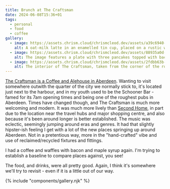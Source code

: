 ```yaml
---
title: Brunch at The Craftsman
date: 2024-06-08T15:36+01
tags:
  - personal
  - food
  - coffee
gallery:
  - image: https://assets.chrism.cloud/chrismcleod.dev/assets/a39c6940-1107-4b2e-ba67-25c3c7d92aaa.jpg
    alt: A oat-milk latte in an enamelled tin cup, placed on a rustic wooden table. The foamed milk has been poured in such a way as to resemble a heart. The blue enamelling around the rim has been chipped through frequent use, as has the handle.
  - image: https://assets.chrism.cloud/chrismcleod.dev/assets/88935a0d-af49-4210-acb4-293b3fc06d14.jpg
    alt: The image features a plate with three pancakes topped with bacon and powdered sugar, accompanied by a container of syrup. The plate has a blue floral design and rests on a rustic wooden table.
  - image: https://assets.chrism.cloud/chrismcleod.dev/assets/2fdbb63b-689e-45bd-b188-f3c4545280a5.JPG
    alt: The interior of The Craftsman, taken from the corner of the room; with a bar area showcasing a variety of bottles, bar stools, and wooden dining tables with patrons. The ceiling has exposed ductwork, and there are blackboard menus with specials. A pink purse is on a table, and a “DOGS WELCOME” sign indicates a pet-friendly policy
---
```


[The Craftsman is a Coffee and Alehouse in Aberdeen](https://thecraftsmancompany.com/). Wanting to visit somewhere outwith the quarter of the city we normally stick to, it's located just next to the harbour, and in my youth used to be the Schooner Bar - famed for its 7am opening times and being one of the roughest pubs in Aberdeen. Times have changed though, and The Craftsman is much more welcoming and modern. It was much more lively than [Second Home](https://chrismcleod.dev/blog/brunch-at-second-home/), in part due to the location near the travel hubs and major shopping centre, and also because it's been around longer is better established. The music was eclectic, seemingly jumping around eras and genres. It had that slightly hipster-ish feeling I get with a lot of the new places springing up around Aberdeen. Not in a pretentious way, more in the "hand-crafted" vibe and use of reclaimed/recycled fixtures and fittings.

I had a coffee and waffles with bacon and maple syrup again. I'm trying to establish a baseline to compare places against, you see!

The food, and drinks, were all pretty good. Again, I think it's somewhere we'll try to revisit - even if it is a little out of our way.

{% include "components/gallery.njk" %}
